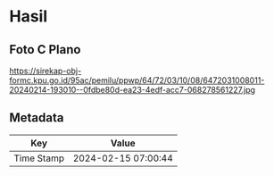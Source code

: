 # Hasil

## Foto C Plano

https://sirekap-obj-formc.kpu.go.id/95ac/pemilu/ppwp/64/72/03/10/08/6472031008011-20240214-193010--0fdbe80d-ea23-4edf-acc7-068278561227.jpg


## Metadata

| Key        | Value               |
| ---------- | ------------------- |
| Time Stamp | 2024-02-15 07:00:44 |



